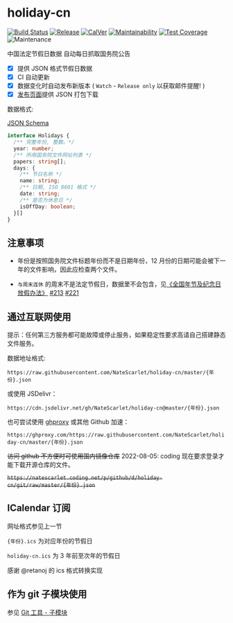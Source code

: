 # holiday-cn

[![Build Status](https://github.com/NateScarlet/holiday-cn/workflows/CI/badge.svg)](https://github.com/NateScarlet/holiday-cn/actions)
[![Release](https://img.shields.io/github/release/NateScarlet/holiday-cn.svg)](https://github.com/NateScarlet/holiday-cn/releases/latest)
[![CalVer](https://img.shields.io/badge/calver-YYYY.0M.0D-22bfda.svg)](http://calver.org)
[![Maintainability](https://api.codeclimate.com/v1/badges/c8e9d9c51bd2d858c577/maintainability)](https://codeclimate.com/github/NateScarlet/holiday-cn/maintainability)
[![Test Coverage](https://api.codeclimate.com/v1/badges/c8e9d9c51bd2d858c577/test_coverage)](https://codeclimate.com/github/NateScarlet/holiday-cn/test_coverage)
![Maintenance](https://img.shields.io/maintenance/yes/2024.svg)

中国法定节假日数据 自动每日抓取国务院公告

- [x] 提供 JSON 格式节假日数据
- [x] CI 自动更新
- [x] 数据变化时自动发布新版本 ( `Watch` - `Release only` 以获取邮件提醒! )
- [x] [发布页面]提供 JSON 打包下载

数据格式:

[JSON Schema](./schema.json)

```TypeScript
interface Holidays {
  /** 完整年份, 整数。*/
  year: number;
  /** 所用国务院文件网址列表 */
  papers: string[];
  days: {
    /** 节日名称 */
    name: string;
    /** 日期, ISO 8601 格式 */
    date: string;
    /** 是否为休息日 */
    isOffDay: boolean;
  }[]
}
```

## 注意事项

- 年份是按照国务院文件标题年份而不是日期年份，12 月份的日期可能会被下一年的文件影响，因此应检查两个文件。

- `与周末连休` 的周末不是法定节假日，数据里不会包含，见[《全国年节及纪念日放假办法》](https://www.gov.cn/gongbao/content/2014/content_2561284.htm) [#213](https://github.com/NateScarlet/holiday-cn/issues/213#issuecomment-1869546011) [#221](https://github.com/NateScarlet/holiday-cn/issues/221)

## 通过互联网使用

提示：任何第三方服务都可能故障或停止服务，如果稳定性要求高请自己搭建静态文件服务。

数据地址格式:

`https://raw.githubusercontent.com/NateScarlet/holiday-cn/master/{年份}.json`

或使用 JSDelivr：

`https://cdn.jsdelivr.net/gh/NateScarlet/holiday-cn@master/{年份}.json`

也可尝试使用 [ghproxy](https://github.com/hunshcn/gh-proxy) 或其他 Github 加速：

`https://ghproxy.com/https://raw.githubusercontent.com/NateScarlet/holiday-cn/master/{年份}.json`

~~访问 github 不方便时可使用国内镜像仓库~~ 2022-08-05: coding 现在要求登录才能下载开源仓库的文件。

~~`https://natescarlet.coding.net/p/github/d/holiday-cn/git/raw/master/{年份}.json`~~

## ICalendar 订阅

网址格式参见上一节

`{年份}.ics` 为对应年份的节假日

`holiday-cn.ics` 为 3 年前至次年的节假日

感谢 @retanoj 的 ics 格式转换实现

## 作为 git 子模块使用

参见 [Git 工具 - 子模块](https://git-scm.com/book/zh/v2/Git-%E5%B7%A5%E5%85%B7-%E5%AD%90%E6%A8%A1%E5%9D%97)

[发布页面]: https://github.com/NateScarlet/holiday-cn/releases
